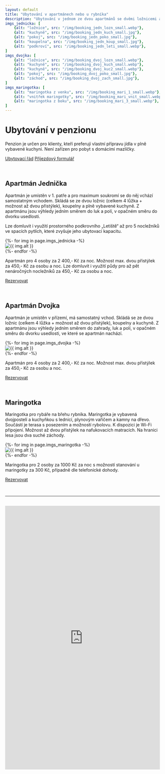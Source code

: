 ```yaml
---
layout: default
title: "Ubytování v apartmánech nebo u rybníka"
description: "Ubytování v jednom ze dvou apartmánů se dvěmi ložnicemi a plně vybavenou kuchyní, nebo v maringotce u rybníka."
imgs_jednicka: [
    {alt: "ložnice", src: "/img/booking_jedn_lozn_small.webp"},
    {alt: "kuchyně", src: "/img/booking_jedn_kuch_small.jpg"},
    {alt: "pokoj", src: "/img/booking_jedn_poko_small.jpg"},
    {alt: "koupelna", src: "/img/booking_jedn_koup_small.jpg"},
    {alt: "podkroví", src: "/img/booking_jedn_leti_small.webp"},
]
imgs_dvojka: [
    {alt: "ložnice", src: "/img/booking_dvoj_lozn_small.webp"},
    {alt: "kuchyně", src: "/img/booking_dvoj_kuch_small.webp"},
    {alt: "kuchyně", src: "/img/booking_dvoj_kuc2_small.webp"},
    {alt: "pokoj", src: "/img/booking_dvoj_poko_small.jpg"},
    {alt: "záchod", src: "/img/booking_dvoj_zach_small.jpg"},
]
imgs_maringotka: [
    {alt: "maringotka z venku", src: "/img/booking_mari_1_small.webp"},
    {alt: "vnitřek maringotky", src: "/img/booking_mari_vnit_small.webp"},
    {alt: "maringotka z boku", src: "/img/booking_mari_3_small.webp"},
]
---
```


# Ubytování v penzionu

Penzion je určen pro klienty, kteří preferují vlastní přípravu jídla v plně vybavené kuchyni. Není zařízen pro pobyt s domácími mazlíčky.

<a href="{{ site.asset_server }}/docs/ubytovaci_rad_2022.pdf" class="hero-link">Ubytovací řád</a>
<a href="{{ site.asset_server }}/docs/prijezdovy_formular_2022.pdf" class="hero-link">Příjezdový formulář</a>

<br>

<h2 id="jednicka">Apartmán Jednička</h2>

Apartmán je umístěn v 1. patře a pro maximum soukromí se do něj vchází samostatným vchodem. Skládá se ze dvou ložnic (celkem 4 lůžka + možnost až dvou přistýlek), koupelny a plně vybavené kuchyně. Z apartmánu jsou výhledy jedním směrem do luk a polí, v opačném směru do dvorku usedlosti.

Lze domluvit i využití prostorného podkrovního „Letiště“ až pro 5 nocležníků ve spacích pytlích, které zvyšuje jeho ubytovací kapacitu.

<div class="owl-carousel owl-theme">
{%- for img in page.imgs_jednicka -%}
    <div><img class="carousel-img" alt="{{ img.alt }}" src="{{ site.asset_server }}{{ img.src }}" /></div>
{%- endfor -%}
</div>

Apartmán pro 4 osoby za 2 400,- Kč za noc. Možnost max. dvou přistýlek za 450,- Kč za osobu a noc. Lze domluvit i využití půdy pro až pět nenáročných nocležníků za 450,- Kč za osobu a noc.

<a href="#trevlix" class="hero-link">Rezervovat</a>

<br>

<h2 id="dvojka">Apartmán Dvojka</h2>

Apartmán je umístěn v přízemí, má samostatný vchod. Skládá se ze dvou ložnic (celkem 4 lůžka + možnost až dvou přistýlek), koupelny a kuchyně. Z apartmánu jsou výhledy jedním směrem do zahrady, luk a polí, v opačném směru do dvorku usedlosti, ve které se apartmán nachází.

<div class="owl-carousel owl-theme">
{%- for img in page.imgs_dvojka -%}
    <div><img class="carousel-img" alt="{{ img.alt }}" src="{{ site.asset_server }}{{ img.src }}" /></div>
{%- endfor -%}
</div>

Apartmán pro 4 osoby za 2 400,- Kč za noc. Možnost max. dvou přistýlek za 450,- Kč za osobu a noc.

<a href="#trevlix" class="hero-link">Rezervovat</a>

<br>

<h2 id="maringotka">Maringotka</h2>

Maringotka pro rybáře na břehu rybníka. Maringotka je vybavená dvojpostelí a kuchyňkou s lednicí, plynovým vařičem a kamny na dřevo. Součástí je terasa s posezením a možností rybolovu. K dispozici je Wi-Fi připojení. Možnost až dvou přistýlek na nafukovacích matracích. Na hranici lesa jsou dva suché záchody.

<div class="owl-carousel owl-theme">
{%- for img in page.imgs_maringotka -%}
    <div><img class="carousel-img" alt="{{ img.alt }}" src="{{ site.asset_server }}{{ img.src }}" /></div>
{%- endfor -%}
</div>

Maringotka pro 2 osoby za 1000 Kč za noc s možností stanování u maringotky za 300 Kč, případně dle telefonické dohody.

<a href="#trevlix" class="hero-link">Rezervovat</a>

<br>
<hr>
<br>

<iframe id="trevlix" loading="lazy" src="https://book.trevlix.com/book/app/?cid=7149256" name="trevlix-book-app" scrolling="auto" style="height: 857px;" width="100%" height="1100" frameborder="0"></iframe>

<script>
const fab = document.querySelector('#fab-booking');
fab.style.visibility="hidden";
</script>